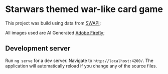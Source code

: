 # Starwars themed war-like card game

This project was build using data from  [SWAPI](https://swapi.dev/);

All images used are AI Generated [Adobe Firefly](https://firefly.adobe.com/);

## Development server

Run `ng serve` for a dev server. Navigate to `http://localhost:4200/`. The application will automatically reload if you change any of the source files.
